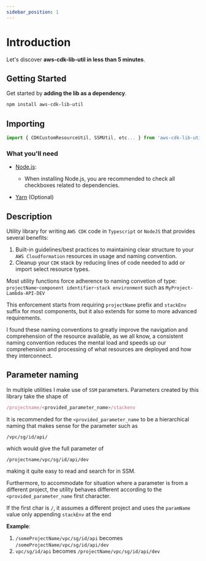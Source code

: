 ```yaml
---
sidebar_position: 1
---
```


# Introduction

Let's discover **aws-cdk-lib-util in less than 5 minutes**.

## Getting Started

Get started by **adding the lib as a dependency**.

```bash
npm install aws-cdk-lib-util
```

## Importing
```typescript
import { CDKCustomResourceUtil, SSMUtil, etc... } from 'aws-cdk-lib-util';
```

### What you'll need

- [Node.js](https://nodejs.org/en/download/):
  - When installing Node.js, you are recommended to check all checkboxes related to dependencies.

- [Yarn](https://classic.yarnpkg.com/lang/en/docs/install/) (Optional)

## Description

Utility library for writing `AWS CDK` code in `Typescript` or `NodeJS` that provides several benefits:
1. Built-in guidelines/best practices to maintaining clear structure to your `AWS Cloudformation` resources in usage and naming convention.
2. Cleanup your `CDK` stack by reducing lines of code needed to add or import select resource types.

Most utility functions force adherence to naming convetion of type:
`projectName`-`component identifier`-`stack environment`
such as `MyProject-Lambda-API-DEV`

This enforcement starts from requiring `projectName` prefix and `stackEnv` suffix for most components, but it also extends for some to more advanced requirements.

I found these naming conventions to greatly improve the navigation and comprehension of the resource available, as we all know, a consistent naming convention
reduces the mental load and speeds up our comprehension and processing of what resources are deployed and how they interconnect.

## Parameter naming
In multiple utilities I make use of `SSM` parameters. Parameters created by this library take the shape of
```typescript
/projectname/<provided_parameter_name>/stackenv
```

It is recommended for the `<provided_parameter_name` to be a hierarchical naming that makes sense for the parameter such as

`/vpc/sg/id/api/`

which would give the full parameter of

`/projectname/vpc/sg/id/api/dev`

making it quite easy to read and search for in SSM.

Furthermore, to accommodate for situation where a parameter is from a different project, the utility behaves different according to the
`<provided_parameter_name` first character.

If the first char is `/`, it assumes a different project and uses the `paramName` value only appending `stackEnv` at the end

**Example**:
1. `/someProjectName/vpc/sg/id/api` becomes `/someProjectName/vpc/sg/id/api/dev`
2. `vpc/sg/id/api` becomes `/projectName/vpc/sg/id/api/dev`
